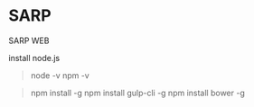 # SARP
SARP WEB

install node.js
>node -v
>npm -v

>npm install -g
>npm install gulp-cli -g
>npm install bower -g
